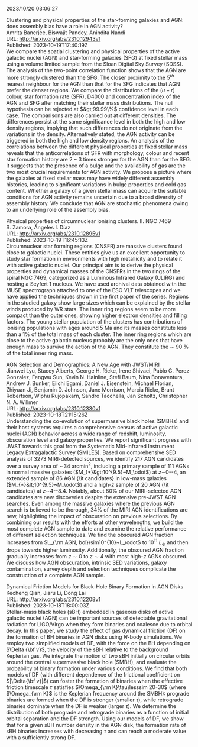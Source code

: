 2023/10/20 03:06:27  

Clustering and physical properties of the star-forming galaxies and AGN:
  does assembly bias have a role in AGN activity?  
Amrita Banerjee, Biswajit Pandey, Anindita Nandi  
URL: http://arxiv.org/abs/2310.12943v1  
Published: 2023-10-19T17:40:19Z  
  We compare the spatial clustering and physical properties of the active galactic nuclei (AGN) and star-forming galaxies (SFG) at fixed stellar mass using a volume limited sample from the Sloan Digital Sky Survey (SDSS). The analysis of the two-point correlation function shows that the AGN are more strongly clustered than the SFG. The closer proximity to the $5^{th}$ nearest neighbour for the AGN than that for the SFG indicates that AGN prefer the denser regions. We compare the distributions of the $(u-r)$ colour, star formation rate (SFR), D$4000$ and concentration index of the AGN and SFG after matching their stellar mass distributions. The null hypothesis can be rejected at $&gt;99.99\%$ confidence level in each case. The comparisons are also carried out at different densities. The differences persist at the same significance level in both the high and low density regions, implying that such differences do not originate from the variations in the density. Alternatively stated, the AGN activity can be triggered in both the high and low density regions. An analysis of the correlations between the different physical properties at fixed stellar mass reveals that the anticorrelations of SFR with morphology, colour and recent star formation history are $2-3$ times stronger for the AGN than for the SFG. It suggests that the presence of a bulge and the availability of gas are the two most crucial requirements for AGN activity. We propose a picture where the galaxies at fixed stellar mass may have widely different assembly histories, leading to significant variations in bulge properties and cold gas content. Whether a galaxy of a given stellar mass can acquire the suitable conditions for AGN activity remains uncertain due to a broad diversity of assembly history. We conclude that AGN are stochastic phenomena owing to an underlying role of the assembly bias.   

Physical properties of circumnuclear ionising clusters. II. NGC 7469  
S. Zamora, Ángeles I. Díaz  
URL: http://arxiv.org/abs/2310.12895v1  
Published: 2023-10-19T16:45:13Z  
  Circumnuclear star forming regions (CNSFR) are massive clusters found close to galactic nuclei. These entities give us an excellent opportunity to study star formation in environments with high metallicity and to relate it with active galactic nuclei. Our principal aim is to derive the physical properties and dynamical masses of the CNSFRs in the two rings of the spiral NGC 7469, categorized as a Luminous Infrared Galaxy (ULIRG) and hosting a Seyfert 1 nucleus. We have used archival data obtained with the MUSE spectrograph attached to one of the ESO VLT telescopes and we have applied the techniques shown in the first paper of the series. Regions in the studied galaxy show large sizes which can be explained by the stellar winds produced by WR stars. The inner ring regions seem to be more compact than the outer ones, showing higher electron densities and filling factors. The young stellar population of the clusters has contributions of ionising populations with ages around 5 Ma and its masses constitute less than a 1\% of the total mass of each cluster. The inner ring regions which are close to the active galactic nucleus probably are the only ones that have enough mass to survive the action of the AGN. They constitute the $\sim$ 90 \% of the total inner ring mass.   

AGN Selection and Demographics: A New Age with JWST/MIRI  
Jianwei Lyu, Stacey Alberts, George H. Rieke, Irene Shivaei, Pablo G. Perez-Gonzalez, Fengwu Sun, Kevin N. Hainline, Stefi Baum, Nina Bonaventura, Andrew J. Bunker, Eiichi Egami, Daniel J. Eisenstein, Michael Florian, Zhiyuan Ji, Benjamin D. Johnson, Jane Morrison, Marcia Rieke, Brant Robertson, Wiphu Rujopakarn, Sandro Tacchella, Jan Scholtz, Christopher N. A. Willmer  
URL: http://arxiv.org/abs/2310.12330v1  
Published: 2023-10-18T21:15:26Z  
  Understanding the co-evolution of supermassive black holes (SMBHs) and their host systems requires a comprehensive census of active galactic nuclei (AGN) behavior across a wide range of redshift, luminosity, obscuration level and galaxy properties. We report significant progress with JWST towards this goal from the Systematic Mid-infrared Instrument Legacy Extragalactic Survey (SMILES). Based on comprehensive SED analysis of 3273 MIRI-detected sources, we identify 217 AGN candidates over a survey area of $\sim$34 arcmin$^2$, including a primary sample of 111 AGNs in normal massive galaxies ($M_{*}&gt;10^{9.5}~M_\odot$) at $z\sim$0--4, an extended sample of 86 AGN {\it candidates} in low-mass galaxies ($M_{*}&lt;10^{9.5}~M_\odot$) and a high-$z$ sample of 20 AGN {\it candidates} at $z\sim$4--8.4. Notably, about 80\% of our MIRI-selected AGN candidates are new discoveries despite the extensive pre-JWST AGN searches. Even among the massive galaxies where the previous AGN search is believed to be thorough, 34\% of the MIRI AGN identifications are new, highlighting the impact of obscuration on previous selections. By combining our results with the efforts at other wavelengths, we build the most complete AGN sample to date and examine the relative performance of different selection techniques. We find the obscured AGN fraction increases from $L_{\rm AGN, bol}\sim10^{10}~L_\odot$ to $10^{11}~L_\odot$ and then drops towards higher luminosity. Additionally, the obscured AGN fraction gradually increases from $z\sim0$ to $z\sim4$ with most high-$z$ AGNs obscured. We discuss how AGN obscuration, intrinsic SED variations, galaxy contamination, survey depth and selection techniques complicate the construction of a complete AGN sample.   

Dynamical Friction Models for Black-Hole Binary Formation in AGN Disks  
Kecheng Qian, Jiaru Li, Dong Lai  
URL: http://arxiv.org/abs/2310.12208v1  
Published: 2023-10-18T18:00:03Z  
  Stellar-mass black holes (sBH) embedded in gaseous disks of active galactic nuclei (AGN) can be important sources of detectable gravitational radiation for LIGO/Virgo when they form binaries and coalesce due to orbital decay. In this paper, we study the effect of gas dynamical friction (DF) on the formation of BH binaries in AGN disks using $N$-body simulations. We employ two simplified models of DF, with the force on the BH depending on $\Delta {\bf v}$, the velocity of the sBH relative to the background Keplerian gas. We integrate the motion of two sBH initially on circular orbits around the central supermassive black hole (SMBH), and evaluate the probability of binary formation under various conditions. We find that both models of DF (with different dependence of the frictional coefficient on $|\Delta{\bf v}|$) can foster the formation of binaries when the effective friction timescale $\tau$ satisfies $\Omega_{\rm K}\tau\lesssim 20-30$ (where $\Omega_{\rm K}$ is the Keplerian frequency around the SMBH): prograde binaries are formed when the DF is stronger (smaller $\tau$), while retrograde binaries dominate when the DF is weaker (larger $\tau$). We determine the distribution of both prograde and retrograde binaries as a function of initial orbital separation and the DF strength. Using our models of DF, we show that for a given sBH number density in the AGN disk, the formation rate of sBH binaries increases with decreasing $\tau$ and can reach a moderate value with a sufficiently strong DF.   

